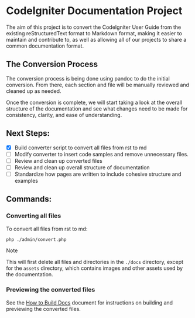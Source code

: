# CodeIgniter Documentation Project

The aim of this project is to convert the CodeIgniter User Guide from the existing reStructuredText format to Markdown format,
making it easier to maintain and contribute to, as well as allowing all of our projects to share a common documentation format.

## The Conversion Process

The conversion process is being done using pandoc to do the initial conversion.
From there, each section and file will be manually reviewed and cleaned up as needed.

Once the conversion is complete, we will start taking a look at the overall structure of the documentation and see what changes need
to be made for consistency, clarity, and ease of understanding.

## Next Steps:

- [x] Build converter script to convert all files from rst to md
- [ ] Modify converter to insert code samples and remove unnecessary files.
- [ ] Review and clean up converted files
- [ ] Review and clean up overall structure of documentation
- [ ] Standardize how pages are written to include cohesive structure and examples

## Commands:

### Converting all files

To convert all files from rst to md:

```bash
php ./admin/convert.php
```

> [!NOTE]
> This will first delete all files and directories in the `./docs` directory, except for the `assets` directory,
which contains images and other assets used by the documentation.

### Previewing the converted files

See the [How to Build Docs](./admin/how_to_build_docs.md) document for instructions on building and previewing the converted files.

